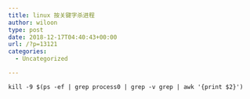```yaml
---
title: linux 按关键字杀进程
author: wiloon
type: post
date: 2018-12-17T04:40:43+00:00
url: /?p=13121
categories:
  - Uncategorized

---
```

<pre><code class="language-shell line-numbers">kill -9 $(ps -ef | grep process0 | grep -v grep | awk '{print $2}')
</code></pre>